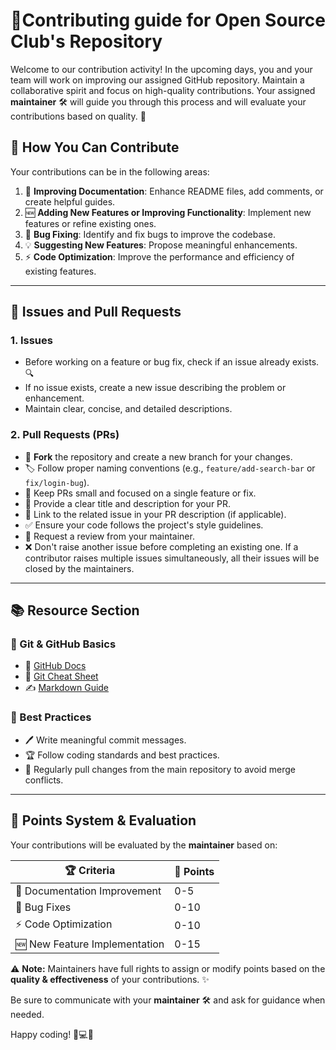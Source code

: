 # 🚀Contributing guide for Open Source Club's Repository

Welcome to our contribution activity! In the upcoming days, you and your team will work on improving our assigned GitHub repository. Maintain a collaborative spirit and focus on high-quality contributions. Your assigned **maintainer** 🛠️ will guide you through this process and will evaluate your contributions based on quality. 💯

## 🌟 How You Can Contribute

Your contributions can be in the following areas:

1. 📖 **Improving Documentation**: Enhance README files, add comments, or create helpful guides.
2. 🆕 **Adding New Features or Improving Functionality**: Implement new features or refine existing ones.
3. 🐞 **Bug Fixing**: Identify and fix bugs to improve the codebase.
4. 💡 **Suggesting New Features**: Propose meaningful enhancements.
5. ⚡ **Code Optimization**: Improve the performance and efficiency of existing features.

---

## 📝 Issues and Pull Requests

### 1. Issues
- Before working on a feature or bug fix, check if an issue already exists. 🔍
- If no issue exists, create a new issue describing the problem or enhancement.
- Maintain clear, concise, and detailed descriptions.

### 2. Pull Requests (PRs)
- 🔀 **Fork** the repository and create a new branch for your changes.
- 🏷️ Follow proper naming conventions (e.g., `feature/add-search-bar` or `fix/login-bug`).
- 📏 Keep PRs small and focused on a single feature or fix.
- 📝 Provide a clear title and description for your PR.
- 🔗 Link to the related issue in your PR description (if applicable).
- ✅ Ensure your code follows the project's style guidelines.
- 🧐 Request a review from your maintainer.
- ❌ Don't raise another issue before completing an existing one. If a contributor raises multiple issues simultaneously, all their issues will be closed by the maintainers.

---

## 📚 Resource Section

### 🔧 Git & GitHub Basics
- 📘 [GitHub Docs](https://docs.github.com/en)
- 📝 [Git Cheat Sheet](https://www.atlassian.com/git/tutorials/atlassian-git-cheatsheet)
- ✍️ [Markdown Guide](https://www.markdownguide.org/)

### 🌟 Best Practices
- 🖊️ Write meaningful commit messages.
- 🏆 Follow coding standards and best practices.
- 🔄 Regularly pull changes from the main repository to avoid merge conflicts.

---

## 🏅 Points System & Evaluation
Your contributions will be evaluated by the **maintainer** based on:

| 🏆 Criteria | 🎯 Points |
|------------|---------|
| 📖 Documentation Improvement | 0-5 |
| 🐞 Bug Fixes | 0-10 |
| ⚡ Code Optimization | 0-10 |
| 🆕 New Feature Implementation | 0-15 |

⚠️ **Note:** Maintainers have full rights to assign or modify points based on the **quality & effectiveness** of your contributions. ✨



Be sure to communicate with your **maintainer** 🛠️ and ask for guidance when needed.

Happy coding! 🎉💻🚀

